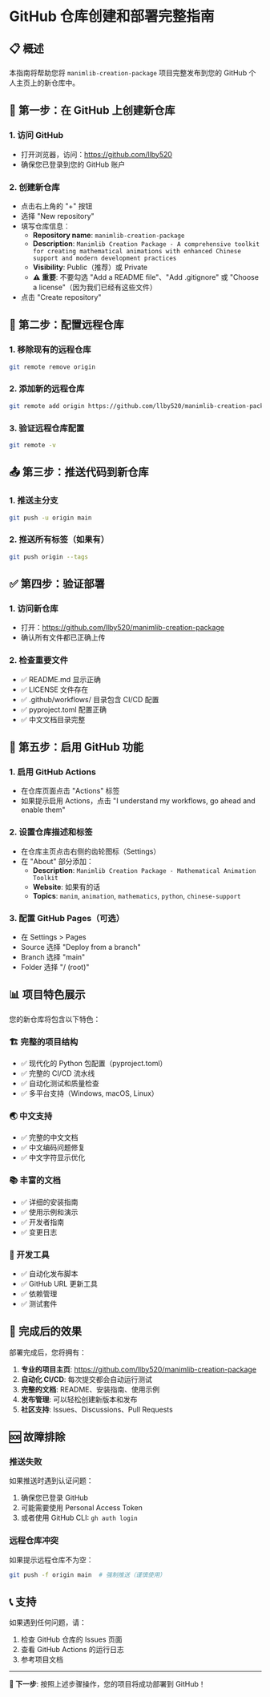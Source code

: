 # GitHub 仓库创建和部署完整指南

## 📋 概述

本指南将帮助您将 `manimlib-creation-package` 项目完整发布到您的 GitHub 个人主页上的新仓库中。

## 🚀 第一步：在 GitHub 上创建新仓库

### 1. 访问 GitHub
- 打开浏览器，访问：https://github.com/llby520
- 确保您已登录到您的 GitHub 账户

### 2. 创建新仓库
- 点击右上角的 "+" 按钮
- 选择 "New repository"
- 填写仓库信息：
  - **Repository name**: `manimlib-creation-package`
  - **Description**: `Manimlib Creation Package - A comprehensive toolkit for creating mathematical animations with enhanced Chinese support and modern development practices`
  - **Visibility**: Public（推荐）或 Private
  - **⚠️ 重要**: 不要勾选 "Add a README file"、"Add .gitignore" 或 "Choose a license"（因为我们已经有这些文件）
- 点击 "Create repository"

## 🔧 第二步：配置远程仓库

### 1. 移除现有的远程仓库
```bash
git remote remove origin
```

### 2. 添加新的远程仓库
```bash
git remote add origin https://github.com/llby520/manimlib-creation-package.git
```

### 3. 验证远程仓库配置
```bash
git remote -v
```

## 📤 第三步：推送代码到新仓库

### 1. 推送主分支
```bash
git push -u origin main
```

### 2. 推送所有标签（如果有）
```bash
git push origin --tags
```

## ✅ 第四步：验证部署

### 1. 访问新仓库
- 打开：https://github.com/llby520/manimlib-creation-package
- 确认所有文件都已正确上传

### 2. 检查重要文件
- ✅ README.md 显示正确
- ✅ LICENSE 文件存在
- ✅ .github/workflows/ 目录包含 CI/CD 配置
- ✅ pyproject.toml 配置正确
- ✅ 中文文档目录完整

## 🎯 第五步：启用 GitHub 功能

### 1. 启用 GitHub Actions
- 在仓库页面点击 "Actions" 标签
- 如果提示启用 Actions，点击 "I understand my workflows, go ahead and enable them"

### 2. 设置仓库描述和标签
- 在仓库主页点击右侧的齿轮图标（Settings）
- 在 "About" 部分添加：
  - **Description**: `Manimlib Creation Package - Mathematical Animation Toolkit`
  - **Website**: 如果有的话
  - **Topics**: `manim`, `animation`, `mathematics`, `python`, `chinese-support`

### 3. 配置 GitHub Pages（可选）
- 在 Settings > Pages
- Source 选择 "Deploy from a branch"
- Branch 选择 "main"
- Folder 选择 "/ (root)"

## 📊 项目特色展示

您的新仓库将包含以下特色：

### 🏗️ 完整的项目结构
- ✅ 现代化的 Python 包配置（pyproject.toml）
- ✅ 完整的 CI/CD 流水线
- ✅ 自动化测试和质量检查
- ✅ 多平台支持（Windows, macOS, Linux）

### 🌏 中文支持
- ✅ 完整的中文文档
- ✅ 中文编码问题修复
- ✅ 中文字符显示优化

### 📚 丰富的文档
- ✅ 详细的安装指南
- ✅ 使用示例和演示
- ✅ 开发者指南
- ✅ 变更日志

### 🔧 开发工具
- ✅ 自动化发布脚本
- ✅ GitHub URL 更新工具
- ✅ 依赖管理
- ✅ 测试套件

## 🎉 完成后的效果

部署完成后，您将拥有：

1. **专业的项目主页**: https://github.com/llby520/manimlib-creation-package
2. **自动化 CI/CD**: 每次提交都会自动运行测试
3. **完整的文档**: README、安装指南、使用示例
4. **发布管理**: 可以轻松创建新版本和发布
5. **社区支持**: Issues、Discussions、Pull Requests

## 🆘 故障排除

### 推送失败
如果推送时遇到认证问题：
1. 确保您已登录 GitHub
2. 可能需要使用 Personal Access Token
3. 或者使用 GitHub CLI: `gh auth login`

### 远程仓库冲突
如果提示远程仓库不为空：
```bash
git push -f origin main  # 强制推送（谨慎使用）
```

## 📞 支持

如果遇到任何问题，请：
1. 检查 GitHub 仓库的 Issues 页面
2. 查看 GitHub Actions 的运行日志
3. 参考项目文档

---

**🎯 下一步**: 按照上述步骤操作，您的项目将成功部署到 GitHub！